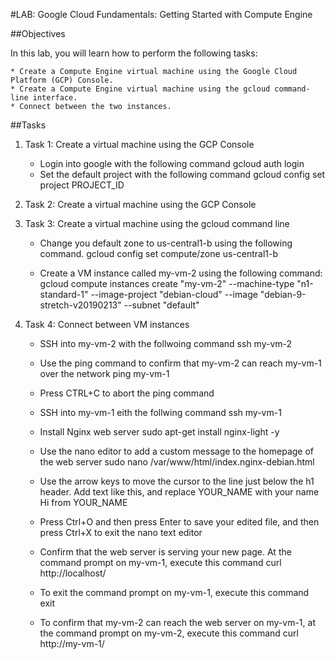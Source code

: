 #LAB: Google Cloud Fundamentals: Getting Started with Compute Engine

##Objectives

In this lab, you will learn how to perform the following tasks:

	* Create a Compute Engine virtual machine using the Google Cloud Platform (GCP) Console.
	* Create a Compute Engine virtual machine using the gcloud command-line interface.
	* Connect between the two instances.


##Tasks
1. Task 1: Create a virtual machine using the GCP Console
	- Login into google with the following command
		gcloud auth login
	- Set the default project with the following command
		gcloud config set project PROJECT_ID

2. Task 2: Create a virtual machine using the GCP Console

3. Task 3: Create a virtual machine using the gcloud command line
	- Change you default zone to us-central1-b using the following command.
		gcloud config set compute/zone us-central1-b

	- Create a VM instance called my-vm-2 using the following command:
		gcloud compute instances create "my-vm-2" --machine-type "n1-standard-1" --image-project "debian-cloud" --image "debian-9-stretch-v20190213" --subnet "default"

4. Task 4: Connect between VM instances
	- SSH into my-vm-2 with the follwoing command
		ssh my-vm-2

	- Use the ping command to confirm that my-vm-2 can reach my-vm-1 over the network
		ping my-vm-1

	- Press CTRL+C to abort the ping command

	- SSH into my-vm-1 eith the follwing command
		ssh my-vm-1

	- Install Nginx web server
		sudo apt-get install nginx-light -y

	- Use the nano editor to add a custom message to the homepage of the web server
		sudo nano /var/www/html/index.nginx-debian.html

	- Use the arrow keys to move the cursor to the line just below the h1 header. Add text like this, and replace YOUR_NAME with your name
		Hi from YOUR_NAME

	- Press Ctrl+O and then press Enter to save your edited file, and then press Ctrl+X to exit the nano text editor

	- Confirm that the web server is serving your new page. At the command prompt on my-vm-1, execute this command
		curl http://localhost/

	- To exit the command prompt on my-vm-1, execute this command
		exit

	- To confirm that my-vm-2 can reach the web server on my-vm-1, at the command prompt on my-vm-2, execute this command
		curl http://my-vm-1/
